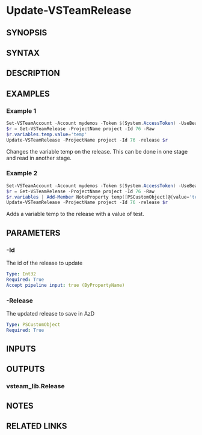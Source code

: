 <!-- #include "./common/header.md" -->

# Update-VSTeamRelease

## SYNOPSIS

<!-- #include "./synopsis/Update-VSTeamRelease.md" -->

## SYNTAX

## DESCRIPTION

<!-- #include "./synopsis/Update-VSTeamRelease.md" -->

## EXAMPLES

### Example 1

```powershell
Set-VSTeamAccount -Account mydemos -Token $(System.AccessToken) -UseBearerToken
$r = Get-VSTeamRelease -ProjectName project -Id 76 -Raw
$r.variables.temp.value='temp'
Update-VSTeamRelease -ProjectName project -Id 76 -release $r
```

Changes the variable temp on the release. This can be done in one stage and read in another stage.

### Example 2

```powershell
Set-VSTeamAccount -Account mydemos -Token $(System.AccessToken) -UseBearerToken
$r = Get-VSTeamRelease -ProjectName project -Id 76 -Raw
$r.variables | Add-Member NoteProperty temp([PSCustomObject]@{value='test'})
Update-VSTeamRelease -ProjectName project -Id 76 -release $r
```

Adds a variable temp to the release with a value of test.

## PARAMETERS

### -Id

The id of the release to update

```yaml
Type: Int32
Required: True
Accept pipeline input: true (ByPropertyName)
```

### -Release

The updated release to save in AzD

```yaml
Type: PSCustomObject
Required: True
```

<!-- #include "./params/projectName.md" -->

<!-- #include "./params/forcegroup.md" -->

## INPUTS

## OUTPUTS

### vsteam_lib.Release

## NOTES

<!-- #include "./common/prerequisites.md" -->

## RELATED LINKS

<!-- #include "./common/related.md" -->
